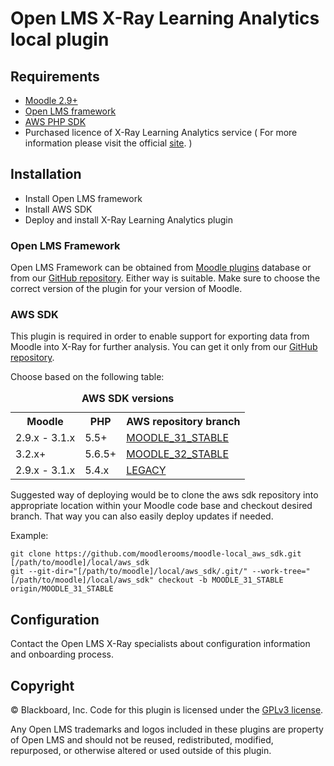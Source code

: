 # Open LMS X-Ray Learning Analytics local plugin

## Requirements

* [Moodle 2.9+][moodle-29]
* [Open LMS framework][mr-framework-github]
* [AWS PHP SDK][mr-aws-sdk]
* Purchased licence of X-Ray Learning Analytics service ( For more information please visit the official [site][xray-site]. ) 

## Installation

* Install Open LMS framework
* Install AWS SDK
* Deploy and install X-Ray Learning Analytics plugin

### Open LMS Framework

Open LMS Framework can be obtained from [Moodle plugins][mr-framework-moodle] database or from our [GitHub repository][mr-framework-github]. Either way is suitable. Make sure to choose the correct version of the plugin for your version of Moodle.

### AWS SDK

This plugin is required in order to enable support for exporting data from Moodle into X-Ray for further analysis. You can get it only from our [GitHub repository][mr-aws-sdk].

Choose based on the following table:

<table id="aws_sdk_table">
  <caption><strong>AWS SDK versions</strong></caption>
  <tr>
    <th>Moodle</th>
    <th>PHP</th>
    <th>AWS repository branch</th>
  </tr>
  <tr>
    <td>2.9.x - 3.1.x</td>
    <td>5.5+</td>
    <td><a href="https://github.com/moodlerooms/moodle-local_aws_sdk/tree/MOODLE_31_STABLE">MOODLE_31_STABLE</a></td>
  </tr>
  <tr>
    <td>3.2.x+</td>
    <td>5.6.5+</td>
    <td><a href="https://github.com/moodlerooms/moodle-local_aws_sdk/tree/MOODLE_32_STABLE">MOODLE_32_STABLE</a></td>
  </tr>
  <tr>
    <td>2.9.x - 3.1.x</td>
    <td>5.4.x</td>
    <td><a href="https://github.com/moodlerooms/moodle-local_aws_sdk/tree/LEGACY">LEGACY</a></td>
  </tr>
</table>

Suggested way of deploying would be to clone the aws sdk repository into appropriate location within your Moodle code base and checkout desired branch. That way you can also easily deploy updates if needed.

Example:

    git clone https://github.com/moodlerooms/moodle-local_aws_sdk.git [/path/to/moodle]/local/aws_sdk
    git --git-dir="[/path/to/moodle]/local/aws_sdk/.git/" --work-tree="[/path/to/moodle]/local/aws_sdk" checkout -b MOODLE_31_STABLE origin/MOODLE_31_STABLE

## Configuration

Contact the Open LMS X-Ray specialists about configuration information and onboarding process.

## Copyright

&copy; Blackboard, Inc.  Code for this plugin is licensed under the [GPLv3 license][GPLv3].

Any Open LMS trademarks and logos included in these plugins are property of Open LMS and should not be reused, redistributed, modified, repurposed, or otherwise altered or used outside of this plugin.

[xray-site]: http://www.blackboard.com/education-analytics/xray-learning-analytics.aspx "X-Ray Analytics"
[moodle-29]: https://docs.moodle.org/dev/Moodle_2.9_release_notes "Moodle 2.9 Release Notes"
[mr-framework-github]: https://github.com/blackboard-open-source/moodle-local_mr "Open LMS Framework"
[mr-framework-moodle]: https://moodle.org/plugins/view.php?plugin=local_mr "Open LMS Framework"
[mr-aws-sdk]: https://github.com/blackboard-open-source/moodle-local_aws_sdk "AWS SDK"
[mr-aws-sdk-31-branch]: https://github.com/blackboard-open-source/moodle-local_aws_sdk/tree/MOODLE_31_STABLE "3.1 SDK"
[mr-aws-sdk-32-branch]: https://github.com/blackboard-open-source/moodle-local_aws_sdk/tree/MOODLE_32_STABLE "3.2 SDK"
[mr-aws-sdk-legacy-branch]: https://github.com/blackboard-open-source/moodle-local_aws_sdk/tree/LEGACY "Legacy SDK"
[GPLv3]: http://www.gnu.org/licenses/gpl-3.0.html "GNU General Public License"

